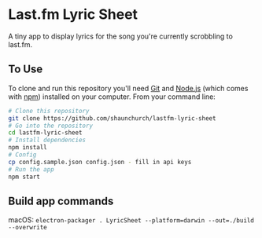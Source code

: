 # Last.fm Lyric Sheet

A tiny app to display lyrics for the song you're currently scrobbling to last.fm.

## To Use

To clone and run this repository you'll need [Git](https://git-scm.com) and [Node.js](https://nodejs.org/en/download/) (which comes with [npm](http://npmjs.com)) installed on your computer. From your command line:

```bash
# Clone this repository
git clone https://github.com/shaunchurch/lastfm-lyric-sheet
# Go into the repository
cd lastfm-lyric-sheet
# Install dependencies
npm install
# Config
cp config.sample.json config.json - fill in api keys
# Run the app
npm start
```

## Build app commands

macOS: `electron-packager . LyricSheet --platform=darwin --out=./build --overwrite`
